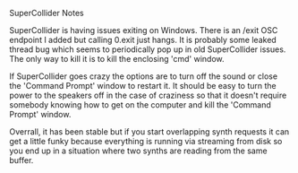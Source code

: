 SuperCollider Notes

SuperCollider is having issues exiting on Windows.  There is an /exit OSC endpoint I added but calling 0.exit
just hangs.  It is probably some leaked thread bug which seems to periodically pop up in old SuperCollider
issues.  The only way to kill it is to kill the enclosing 'cmd' window.

If SuperCollider goes crazy the options are to turn off the sound or close the 'Command Prompt' window to restart
it.  It should be easy to turn the power to the speakers off in the case of craziness so that it doesn't require
somebody knowing how to get on the computer and kill the 'Command Prompt' window.

Overrall, it has been stable but if you start overlapping synth requests it can get a little funky because everything
is running via streaming from disk so you end up in a situation where two synths are reading from the same buffer.